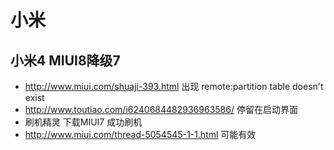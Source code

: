 # 小米

## 小米4 MIUI8降级7
* http://www.miui.com/shuaji-393.html 出现 remote:partition table doesn't exist
* http://www.toutiao.com/i6240684482936963586/ 停留在启动界面
* 刷机精灵 下载MIUI7 成功刷机
* http://www.miui.com/thread-5054545-1-1.html 可能有效

